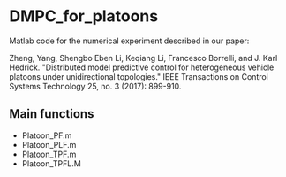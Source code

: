# DMPC_for_platoons

Matlab code for the numerical experiment described in our paper:

Zheng, Yang, Shengbo Eben Li, Keqiang Li, Francesco Borrelli, and J. Karl Hedrick. "Distributed model predictive control for heterogeneous vehicle platoons under unidirectional topologies." IEEE Transactions on Control Systems Technology 25, no. 3 (2017): 899-910.

## Main functions
* Platoon_PF.m
* Platoon_PLF.m
* Platoon_TPF.m
* Platoon_TPFL.M

